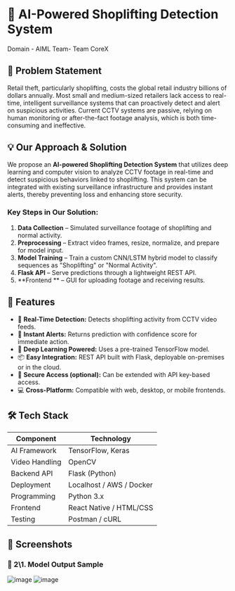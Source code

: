# 🛒 AI-Powered Shoplifting Detection System

 Domain - AIML
 Team- Team CoreX

## 📌 Problem Statement

Retail theft, particularly shoplifting, costs the global retail industry billions of dollars annually. Most small and medium-sized retailers lack access to real-time, intelligent surveillance systems that can proactively detect and alert on suspicious activities. Current CCTV systems are passive, relying on human monitoring or after-the-fact footage analysis, which is both time-consuming and ineffective.

## 💡 Our Approach & Solution

We propose an **AI-powered Shoplifting Detection System** that utilizes deep learning and computer vision to analyze CCTV footage in real-time and detect suspicious behaviors linked to shoplifting. This system can be integrated with existing surveillance infrastructure and provides instant alerts, thereby preventing loss and enhancing store security.

### Key Steps in Our Solution:
1. **Data Collection** – Simulated surveillance footage of shoplifting and normal activity.
2. **Preprocessing** – Extract video frames, resize, normalize, and prepare for model input.
3. **Model Training** – Train a custom CNN/LSTM hybrid model to classify sequences as "Shoplifting" or "Normal Activity".
4. **Flask API** – Serve predictions through a lightweight REST API.
5. **Frontend  ** – GUI for uploading footage and receiving results.

## 🚀 Features

- 🎯 **Real-Time Detection:** Detects shoplifting activity from CCTV video feeds.
- 🔔 **Instant Alerts:** Returns prediction with confidence score for immediate action.
- 🧠 **Deep Learning Powered:** Uses a pre-trained TensorFlow model.
- 📦 **Easy Integration:** REST API built with Flask, deployable on-premises or in the cloud.
- 🔐 **Secure Access (optional):** Can be extended with API key-based access.
- 💻 **Cross-Platform:** Compatible with web, desktop, or mobile frontends.

## 🛠️ Tech Stack

| Component      | Technology         |
|----------------|--------------------|
| AI Framework   | TensorFlow, Keras  |
| Video Handling | OpenCV             |
| Backend API    | Flask (Python)     |
| Deployment     | Localhost / AWS / Docker |
| Programming    | Python 3.x         |
| Frontend       | React Native / HTML/CSS |
| Testing        | Postman / cURL     |

## 📸 Screenshots

 
### 🧠 2\1. Model Output Sample
 ![image](https://github.com/user-attachments/assets/e464ba6c-9322-475c-9492-8bdae78137fa)
 ![image](https://github.com/user-attachments/assets/db5c8b2f-d7fd-4633-84f2-3e6716320bcd)



 
